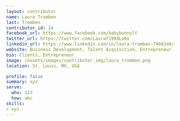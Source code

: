 ```yaml
---
layout: contributor
name: Laura Tromben
last: Tromben
contributor_id: 24
facebook_url: https://www.facebook.com/babybunnylt
twitter_url: https://twitter.com/LauraT1904Labs
linkedin_url: https://www.linkedin.com/in/laura-tromben-74043a9/
website: Buisness Development, Talent Acquisition, Entrepreneur
bio: Clients, Entrepreneur
image: /assets/images/contributor_img/laura_tromben.png
location: St. Louis, MO, USA

profile: false
summary: xyz
serve:
  who: 123
  how: abc
skills:
- xyz
---
```


